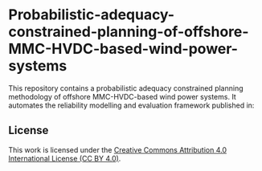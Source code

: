 # Probabilistic-adequacy-constrained-planning-of-offshore-MMC-HVDC-based-wind-power-systems
This repository contains a probabilistic adequacy constrained planning methodology of offshore MMC-HVDC-based wind power systems. It automates the reliability modelling and evaluation framework published in:


## License
This work is licensed under the [Creative Commons Attribution 4.0 International License (CC BY 4.0)](https://creativecommons.org/licenses/by/4.0/).
